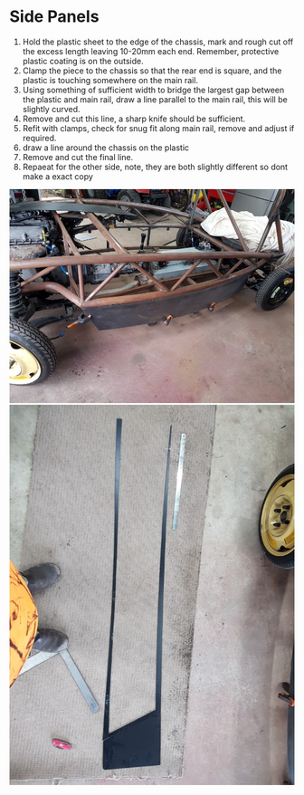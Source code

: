 Side Panels
===

1.	Hold the plastic sheet to the edge of the chassis, mark and rough cut off the excess length leaving 10-20mm each end. Remember, protective plastic coating is on the outside.
2.	Clamp the piece to the chassis so that the rear end is square, and the plastic is touching somewhere on the main rail.
3.	Using something of sufficient width to bridge the largest gap between the plastic and main rail, draw a line parallel to the main rail, this will be slightly curved.
4.	Remove and cut this line, a sharp knife should be sufficient. 
5.	Refit with clamps, check for snug fit along main rail, remove and adjust if required.
6.	draw a line around the chassis on the plastic 
7.	Remove and cut the final line. 
8.	Repaeat for the other side, note, they are both slightly different so dont make a exact copy

![Side Panel Fitted](../images/20160710_091353.jpg)
![Offcut](../images/20160710_084411.jpg)
